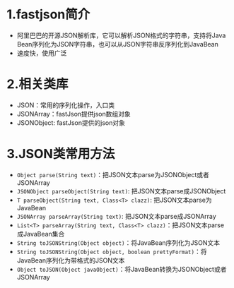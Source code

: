 # 1.fastjson简介
- 阿里巴巴的开源JSON解析库，它可以解析JSON格式的字符串，支持将Java Bean序列化为JSON字符串，也可以从JSON字符串反序列化到JavaBean
- 速度快，使用广泛

# 2.相关类库
- JSON：常用的序列化操作，入口类
- JSONArray：fastJson提供json数组对象
- JSONObject: fastJson提供的json对象

# 3.JSON类常用方法
- `Object parse(String text)`：把JSON文本parse为JSONObject或者JSONArray 
- `JSONObject parseObject(String text)`: 把JSON文本parse成JSONObject    
- `T parseObject(String text, Class<T> clazz)`: 把JSON文本parse为JavaBean 
- `JSONArray parseArray(String text)`: 把JSON文本parse成JSONArray 
- `List<T> parseArray(String text, Class<T> clazz)`：把JSON文本parse成JavaBean集合 
- `String toJSONString(Object object)`：将JavaBean序列化为JSON文本 
- `String toJSONString(Object object, boolean prettyFormat)`：将JavaBean序列化为带格式的JSON文本 
- `Object toJSON(Object javaObject)`：将JavaBean转换为JSONObject或者JSONArray

